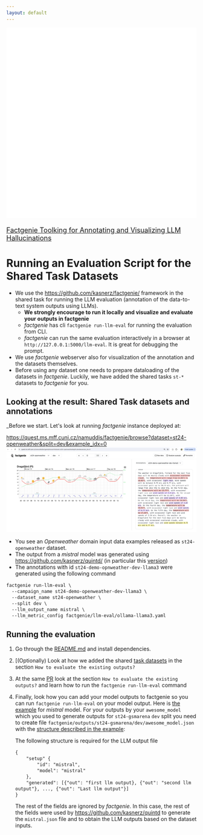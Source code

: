 ```yaml
---
layout: default
---
```

 <div class="forms-container">

 <div class="forms">
    <img src="../assets/images/github-logo.png" alt="github logo">
    <a href="https://github.com/kasnerz/factgenie/">
    <p style="font-size: large">Factgenie Toolking for Annotating and Visualizing LLM Hallucinations</p>
    </a>
</div>

</div>

# Running an Evaluation Script for the Shared Task Datasets

- We use the https://github.com/kasnerz/factgenie/ framework in the shared task for running the LLM evaluation (annotation of the data-to-text system outputs using LLMs).
    - **We strongly encourage to run it locally and visualize and evaluate your outputs in factgenie**
    - _factgenie_ has cli `factgenie run-llm-eval` for running the evaluation from CLI. 
    - _factgenie_ can run the same evaluation interactively in a browser at `http://127.0.0.1:5000/llm-eval`. It is great for debugging the prompt. 
- We use _factgenie_ webserver also for visualization of the annotation and the datasets themselves.
- Before using any dataset one needs to prepare dataloading of the datasets in _factgenie_. Luckily, we have added the shared tasks `st-*` datasets to _factgenie_ for you.

## Looking at the result: Shared Task datasets and annotations
_Before we start. Let's look at running _factgenie_ instance deployed at:

<a href="https://quest.ms.mff.cuni.cz/namuddis/factgenie/browse?dataset=st24-openweather&split=dev&example_idx=0">
    https://quest.ms.mff.cuni.cz/namuddis/factgenie/browse?dataset=st24-openweather&split=dev&example_idx=0 <br/>
    <img src="../assets/images/factgenie_eval_script/factgenie_st24_openweather_dev_llama3_annotation.png" alt="Example from deployed factgenie toolkit at the address https://quest.ms.mff.cuni.cz/namuddis/factgenie/browse?dataset=st24-openweather&split=dev&example_idx=0">
</a>

- You see an _Openweather_ domain input data examples released as `st24-openweather` dataset.
- The output from a _mistral_ model was generated using https://github.com/kasnerz/quintd/ (in particular this [version](https://github.com/kasnerz/quintd/pull/4))
- The annotations with id `st24-demo-opnweather-dev-llama3` were generated using the following command

```
factgenie run-llm-eval \
  --campaign_name st24-demo-openweather-dev-llama3 \
  --dataset_name st24-openweather \
  --split dev \
  --llm_output_name mistral \
  --llm_metric_config factgenie/llm-eval/ollama-llama3.yaml
```


## Running the evaluation

1. Go through the [README.md](https://github.com/kasnerz/factgenie/blob/main/README.md) and install dependencies.
2. [(Optionally) Look at how we added the shared [task datasets](https://github.com/kasnerz/factgenie/pull/35#issue-2384606283) in the section `How to evaluate the existing outputs?`
3. At the same [PR](https://github.com/kasnerz/factgenie/pull/35#issue-2384606283) look at the section `How to evaluate the existing outputs?` and learn how to run the `factgenie run-llm-eval` command
4. Finally, look how you can add your model outputs to factgenie so you can run `factgenie run-llm-eval` on your model output. Here is [the example](https://github.com/kasnerz/factgenie/pull/35/files#r1665339740) for _mistral_ model.
    For your outputs by your `awesome_model` which you used to generate outputs for `st24-gsmarena` `dev` split you need to create file  `factgenie/outputs/st24-gsmarena/dev/awesome_model.json` with the [structure described in the example](factgenie/outputs/st24-gsmarena/dev/mistral.json):

    The following structure is required for the LLM output file

    ```
    {
        "setup" {
            "id": "mistral",
            "model": "mistral"
        },
        "generated": [{"out": "first llm output}, {"out": "second llm output"}, ..., {"out": "Last llm output"}]
    }
    ```
    The rest of the fields are ignored by _factgenie_. In this case, the rest of the fields were used by https://github.com/kasnerz/quintd to generate the `mistral.json` file and to obtain the LLM outputs based on the dataset inputs.